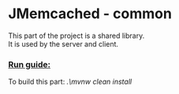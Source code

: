 # JMemcached - common

This part of the project is a shared library.\
It is used by the server and client.

### <u>Run guide:</u>

To build this part: *.\mvnw clean install*

